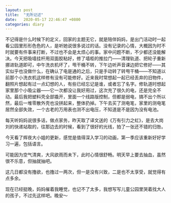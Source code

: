```yaml
---
layout: post
title:  "无所记述"
date:   2020-05-17 22:46:47 +0800
categories: diary
---
```


不记得是什么时候下的定义，回家的主题无它，就是陪伴妈妈，是出门活动时一起看公园里形形色色的人，是听她说很多说过的话。没有记录的心情，大概因为时不时就要有件事来打断，不过也不会是太烦心的事。家中问题不断，不少都还没能解决。今天把吸墙挂杆用双面胶粘好，修了墙柜的推拉门——清理轨道、把轮子重新挪进轨道即可，中午洗衣机坏了，甩干桶不转，下午边听声音课边把它修好——其实似乎也没做什么，在确认了电是通的之后，只是手动转了转甩干桶——不知道以前那个小洗衣机这样修有没有可能修好。近来我时常想起一起已经丢弃的旧物件，翻照片想起有过一点幻想的人，有些已经忘记是谁，或者忘了名字。修轨道时想起家里那个小吸尘器——它一次都没让我好用过，这次充了很久的电，还是完全不动。最后我把塑料壳全部撬开，里面一个线路版控制，但都是弱电，搞不出个所以然，最后一堆零散外壳也没拼起来，整体扔掉。下午去买了测电笔，家里的测电笔居然全部失效，一个古老的万用表也测不出电压，不知道是不是因为没有电池。

每天听妈妈说很多话，做点家务，昨天取了译文送的《万有引力之虹》，是去大岗刘的快递站取的，往那边去的时候，看到了很好的光线，拍了一张还不错的归咎。

今天看了辉夜大小姐的更新，感觉是值得深入学习的动画，第一季应该重新好好学习一遍，包括语言。

可能因为空气清爽，大风欲雨而未下，此时心情很舒畅。明天早上要去抽血，虽然很不乐意，但抽就抽吧。

这几日都没有撸欲，也撸过一两次，但一是没有兴致，二是也不太享受，就觉得有点多余。

现在已经挺晚，妈妈催着我睡觉，也记不了太多，我想写写儿童公园里哭着找大人的孩子，不过先这样吧。晚安～
